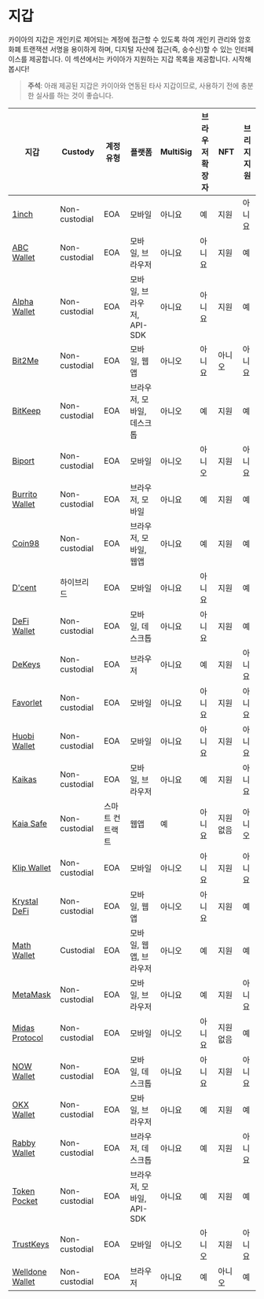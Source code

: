 # 지갑

카이아의 지갑은 개인키로 제어되는 계정에 접근할 수 있도록 하여 개인키 관리와 암호화폐 트랜잭션 서명을 용이하게 하며, 디지털 자산에 접근(즉, 송수신)할 수 있는 인터페이스를 제공합니다. 이 섹션에서는 카이아가 지원하는 지갑 목록을 제공합니다. 시작해 봅시다!

> **주석**: 아래 제공된 지갑은 카이아와 연동된 타사 지갑이므로, 사용하기 전에 충분한 실사를 하는 것이 좋습니다.

| 지갑                                                 | Custody       | 계정 유형    | 플랫폼                | MultiSig | 브라우저 확장자 | NFT   | 브리지 지원 |
| -------------------------------------------------- | ------------- | -------- | ------------------ | -------- | -------- | ----- | ------ |
| [1inch](https://1inch.io/wallet/)                  | Non-custodial | EOA      | 모바일                | 아니요      | 예        | 지원    | 아니요    |
| [ABC Wallet](https://myabcwallet.io/en/)           | Non-custodial | EOA      | 모바일, 브라우저          | 아니요      | 아니요      | 지원    | 예      |
| [Alpha Wallet](https://alphawallet.com/)           | Non-custodial | EOA      | 모바일, 브라우저, API-SDK | 아니요      | 아니요      | 지원    | 예      |
| [Bit2Me](https://bit2me.com/suite/wallet-klaytn)   | Non-custodial | EOA      | 모바일, 웹 앱           | 아니오      | 아니요      | 아니오   | 아니요    |
| [BitKeep](https://bitkeep.com/)                    | Non-custodial | EOA      | 브라우저, 모바일, 데스크톱    | 아니오      | 예        | 지원    | 예      |
| [Biport](https://biport.io/#/)                     | Non-custodial | EOA      | 모바일                | 아니오      | 아니오      | 지원    | 아니요    |
| [Burrito Wallet](https://www.burritowallet.com/en) | Non-custodial | EOA      | 브라우저, 모바일          | 아니요      | 예        | 지원    | 예      |
| [Coin98](https://coin98.com/)                      | Non-custodial | EOA      | 브라우저, 모바일, 웹앱      | 아니요      | 예        | 지원    | 예      |
| [D'cent](https://dcentwallet.com/)                 | 하이브리드         | EOA      | 모바일                | 아니요      | 아니요      | 지원    | 예      |
| [DeFi Wallet](https://crypto.com/defi-wallet)      | Non-custodial | EOA      | 모바일, 데스크톱          | 아니요      | 아니요      | 지원    | 예      |
| [DeKeys](https://www.atomrigs.io/)                 | Non-custodial | EOA      | 브라우저               | 아니요      | 예        | 지원    | 아니요    |
| [Favorlet](https://favorlet.io/)                   | Non-custodial | EOA      | 모바일                | 아니요      | 아니요      | 지원    | 아니요    |
| [Huobi Wallet](https://www.itoken.com/en)          | Non-custodial | EOA      | 모바일                | 아니요      | 아니요      | 지원    | 아니요    |
| [Kaikas](https://app.kaikas.io/)                   | Non-custodial | EOA      | 모바일, 브라우저          | 아니요      | 예        | 지원    | 아니요    |
| [Kaia Safe](https://safe.kaia.io/)                 | Non-custodial | 스마트 컨트랙트 | 웹앱                 | 예        | 아니요      | 지원 없음 | 아니오    |
| [Klip Wallet](https://klipwallet.com/)             | Non-custodial | EOA      | 모바일                | 아니오      | 아니요      | 지원    | 아니요    |
| [Krystal DeFi](https://krystal.app/)               | Non-custodial | EOA      | 모바일, 웹 앱           | 아니오      | 아니요      | 지원    | 예      |
| [Math Wallet](https://mathwallet.org/en-us/)       | Custodial     | EOA      | 모바일, 웹 앱, 브라우저     | 아니오      | 예        | 지원    | 예      |
| [MetaMask](https://metamask.io/)                   | Non-custodial | EOA      | 모바일, 브라우저          | 아니요      | 예        | 지원    | 아니요    |
| [Midas Protocol](https://midasprotocol.io/)        | Non-custodial | EOA      | 모바일                | 아니오      | 아니요      | 지원 없음 | 예      |
| [NOW Wallet](https://walletnow.app/)               | Non-custodial | EOA      | 모바일, 데스크톱          | 아니요      | 아니요      | 지원    | 아니요    |
| [OKX Wallet](https://www.okx.com/web3)             | Non-custodial | EOA      | 모바일, 브라우저          | 아니요      | 예        | 지원    | 예      |
| [Rabby Wallet](https://rabby.io/)                  | Non-custodial | EOA      | 브라우저, 데스크톱         | 아니요      | 예        | 지원    | 아니요    |
| [Token Pocket](https://www.tokenpocket.pro/en)     | Non-custodial | EOA      | 브라우저, 모바일, API-SDK | 아니요      | 예        | 지원    | 예      |
| [TrustKeys](https://trustkeys.network/)            | Non-custodial | EOA      | 모바일                | 아니오      | 아니오      | 지원    | 아니요    |
| [Welldone Wallet](https://welldonestudio.io/)      | Non-custodial | EOA      | 브라우저               | 아니요      | 예        | 아니오   | 예      |
